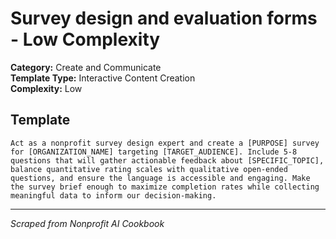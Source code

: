 # Survey design and evaluation forms - Low Complexity

**Category:** Create and Communicate  
**Template Type:** Interactive Content Creation  
**Complexity:** Low

## Template

```
Act as a nonprofit survey design expert and create a [PURPOSE] survey for [ORGANIZATION_NAME] targeting [TARGET_AUDIENCE]. Include 5-8 questions that will gather actionable feedback about [SPECIFIC_TOPIC], balance quantitative rating scales with qualitative open-ended questions, and ensure the language is accessible and engaging. Make the survey brief enough to maximize completion rates while collecting meaningful data to inform our decision-making.
```

---
*Scraped from Nonprofit AI Cookbook*
